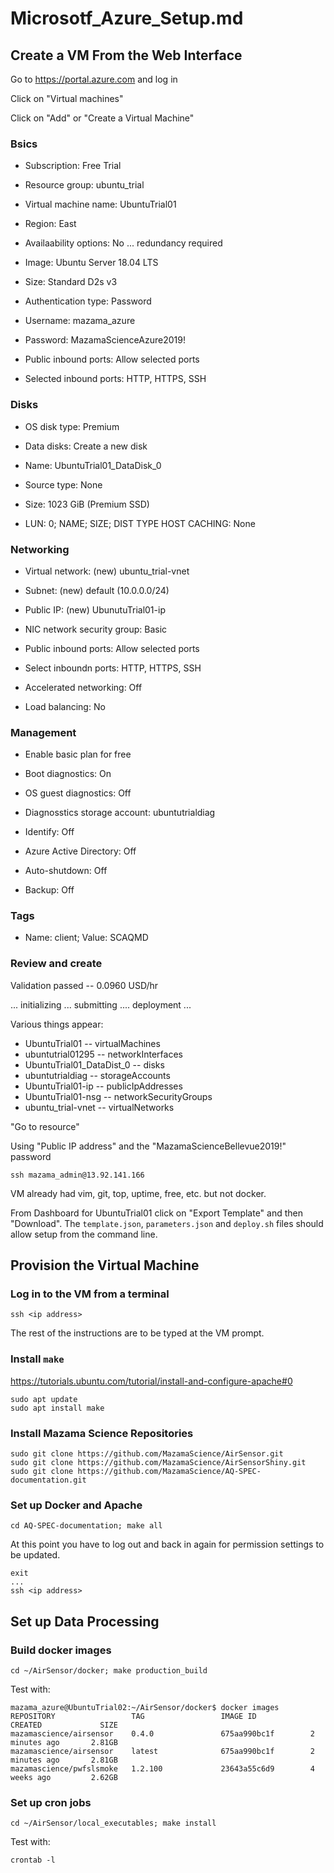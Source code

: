 # Microsotf_Azure_Setup.md

## Create a VM From the Web Interface

Go to https://portal.azure.com and log in

Click on "Virtual machines"

Click on "Add" or "Create a Virtual Machine"

### Bsics

* Subscription: Free Trial
* Resource group: ubuntu_trial

* Virtual machine name: UbuntuTrial01
* Region: East <required to get the Free Trial>
* Availaability options: No ... redundancy required
* Image: Ubuntu Server 18.04 LTS
* Size: Standard D2s v3

* Authentication type: Password
* Username: mazama_azure
* Password: MazamaScienceAzure2019!

* Public inbound ports: Allow selected ports
* Selected inbound ports: HTTP, HTTPS, SSH

### Disks

* OS disk type: Premium 
* Data disks: Create a new disk

* Name: UbuntuTrial01_DataDisk_0
* Source type: None
* Size: 1023 GiB (Premium SSD)

* LUN: 0; NAME; SIZE; DIST TYPE HOST CACHING: None

### Networking

* Virtual network: (new) ubuntu_trial-vnet
* Subnet: (new) default (10.0.0.0/24)
* Public IP: (new) UbunutuTrial01-ip
* NIC network security group: Basic
* Public inbound ports: Allow selected ports
* Select inboundn ports: HTTP, HTTPS, SSH

* Accelerated networking: Off
* Load balancing: No

### Management

* Enable basic plan for free

* Boot diagnostics: On
* OS guest diagnostics: Off
* Diagnosstics storage account: ubuntutrialdiag
* Identify: Off
* Azure Active Directory: Off
* Auto-shutdown: Off
* Backup: Off

### Tags

* Name: client; Value: SCAQMD

### Review and create

Validation passed -- 0.0960 USD/hr

... initializing ... submitting .... deployment ...

Various things appear:

* UbuntuTrial01 -- virtualMachines
* ubuntutrial01295 -- networkInterfaces
* UbuntuTrial01_DataDist_0 -- disks
* ubuntutrialdiag -- storageAccounts
* UbuntuTrial01-ip -- publicIpAddresses
* UbuntuTrial01-nsg -- networkSecurityGroups
* ubuntu_trial-vnet -- virtualNetworks

"Go to resource"

Using "Public IP address" and the "MazamaScienceBellevue2019!" password

```
ssh mazama_admin@13.92.141.166
```

VM already had vim, git, top, uptime, free, etc. but not docker.

From Dashboard for UbuntuTrial01 click on "Export Template" and then "Download".
The `template.json`, `parameters.json` and `deploy.sh` files should allow 
setup from the command line.

## Provision the Virtual Machine

### Log in to the VM from a terminal

```
ssh <ip address>
```

The rest of the instructions are to be typed at the VM prompt.

### Install `make`

https://tutorials.ubuntu.com/tutorial/install-and-configure-apache#0

```
sudo apt update
sudo apt install make 
```

### Install Mazama Science Repositories

```
sudo git clone https://github.com/MazamaScience/AirSensor.git
sudo git clone https://github.com/MazamaScience/AirSensorShiny.git
sudo git clone https://github.com/MazamaScience/AQ-SPEC-documentation.git
```

### Set up Docker and Apache

```
cd AQ-SPEC-documentation; make all
```

At this point you have to log out and back in again for permission settings to
be updated.

```
exit
...
ssh <ip address>
```

## Set up Data Processing

### Build docker images

```
cd ~/AirSensor/docker; make production_build
```

Test with:

```
mazama_azure@UbuntuTrial02:~/AirSensor/docker$ docker images
REPOSITORY                 TAG                 IMAGE ID            CREATED             SIZE
mazamascience/airsensor    0.4.0               675aa990bc1f        2 minutes ago       2.81GB
mazamascience/airsensor    latest              675aa990bc1f        2 minutes ago       2.81GB
mazamascience/pwfslsmoke   1.2.100             23643a55c6d9        4 weeks ago         2.62GB
```

### Set up cron jobs

```
cd ~/AirSensor/local_executables; make install
```

Test with:

```
crontab -l
```




